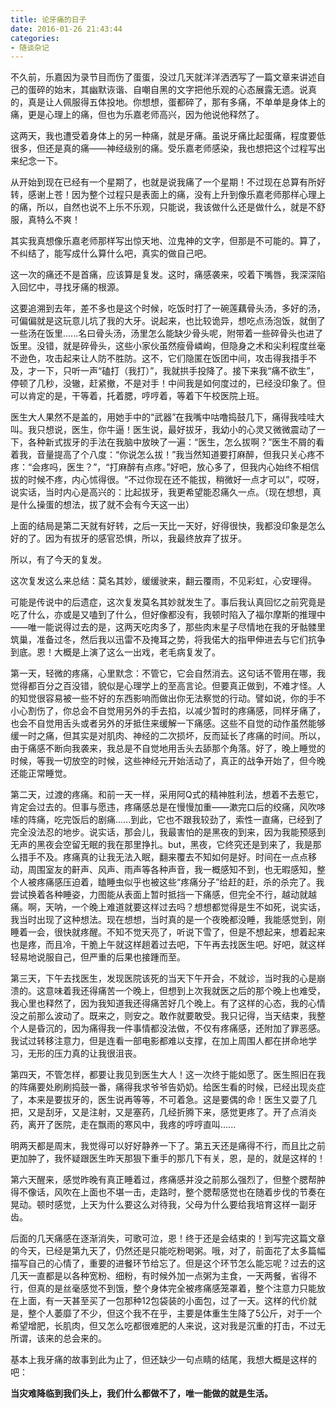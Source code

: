 ```yaml
---
title: 论牙痛的日子
date: 2016-01-26 21:43:44
categories:
- 随谈杂记
---
```


不久前，乐嘉因为录节目而伤了蛋蛋，没过几天就洋洋洒洒写了一篇文章来讲述自己的蛋碎的始末，其幽默诙谐、自嘲自黑的文字把他乐观的心态展露无遗。说真的，真是让人佩服得五体投地。你想想，蛋都碎了，那有多痛，不单单是身体上的痛，更是心理上的痛，但也为乐嘉老师高兴，因为他说他释然了。

这两天，我也遭受着身体上的另一种痛，就是牙痛。虽说牙痛比起蛋痛，程度要低很多，但还是真的痛——神经级别的痛。受乐嘉老师感染，我也想把这个过程写出来纪念一下。

从开始到现在已经有一个星期了，也就是说我痛了一个星期！不过现在总算有所好转，感谢上苍！因为整个过程只是表面上的痛，没有上升到像乐嘉老师那样心理上的痛，所以，自然也说不上乐不乐观，只能说，我该做什么还是做什么，就是不舒服，真特么不爽！

其实我真想像乐嘉老师那样写出惊天地、泣鬼神的文字，但那是不可能的。算了，不纠结了，能写成什么算什么吧，真实的做自己吧。
<!-- more -->  
这一次的痛还不是首痛，应该算是复发。这时，痛感袭来，咬着下嘴唇，我深深陷入回忆中，寻找牙痛的根源。

这要追溯到去年，差不多也是这个时候，吃饭时打了一碗莲藕骨头汤，多好的汤，可偏偏就是这玩意儿坑了我的大牙。说起来，也比较诡异，想吃点汤泡饭，就倒了一些汤在饭里......名曰骨头汤，汤里怎么能缺少骨头呢，附带着一些碎骨头也进了饭里。没错，就是碎骨头，这些小家伙虽然瘦骨嶙峋，但隐身之术和尖利程度丝毫不逊色，攻击起来让人防不胜防。这不，它们隐匿在饭团中间，攻击得我措手不及，才一下，只听一声“磕打（我打）”，我就拱手投降了。接下来我“痛不欲生”，停顿了几秒，没辙，赶紧撤，不是对手！中间我是如何度过的，已经没印象了。但可以肯定的是，干等着，托着腮，哼哼着，等着下午校医院上班。

医生大人果然不是盖的，用她手中的“武器”在我嘴中咕噜捣鼓几下，痛得我哇哇大叫。我只想说，医生，你牛逼！医生说，最好拔牙，我幼小的心灵又微微震动了一下，各种新式拔牙的手法在我脑中放映了一遍：“医生，怎么拔啊？”医生不屑的看着我，音量提高了个八度：“你说怎么拔！”我当然知道要打麻醉，但我只关心疼不疼：“会疼吗，医生？”，“打麻醉有点疼。”好吧，放心多了，但我内心始终不相信拔的时候不疼，内心怵得很。“不过你现在还不能拔，稍微好一点才可以”，哎呀，说实话，当时内心是高兴的：比起拔牙，我更希望能忍痛久一点。（现在想想，真是什么操蛋的想法，拔了就不会有今天这一出）

上面的结局是第二天就有好转，之后一天比一天好，好得很快，我都没印象是怎么好的了。因为有拔牙的感官恐惧，所以，我最终放弃了拔牙。

所以，有了今天的复发。

这次复发这么来总结：莫名其妙，缓缓驶来，翻云覆雨，不见彩虹，心安理得。

可能是传说中的后遗症，这次复发莫名其妙就发生了。事后我认真回忆之前究竟是吃了什么，亦或是又嗑到了什么，但好像都没有，我顿时陷入了福尔摩斯的推理中——唯一能说得过去的是，这两天吃肉多了，那些肉末星子尽情地在我的牙骷髅里筑巢，准备过冬，然后我以迅雷不及掩耳之势，将我偌大的指甲伸进去与它们抗争到底。恩！大概是上演了这么一出戏，老毛病复发了。

第一天，轻微的疼痛，心里默念：不管它，它会自然消去。这句话不管用在哪，我觉得都百分之百没错，貌似是心理学上的至高言论。但要真正做到，不难才怪。人的知觉很容易被一些不好的东西影响而做出你无法察觉的行动。譬如说，你的手不小心割伤了，你总会不自觉用另外的手去掐，以减少暂时的疼痛感，同样牙痛了，也会不自觉用舌头或者另外的牙抵住来缓解一下痛感。这些不自觉的动作虽然能够缓一时之痛，但其实是对肌肉、神经的二次损坏，反而延长了疼痛的时间。所以，由于痛感不断向我袭来，我总是不自觉地用舌头去舔那个角落。好了，晚上睡觉的时候，等我一切放空的时候，这些神经元开始活动了，真正的战争开始了，但今晚还能正常睡觉。

第二天，过渡的疼痛。和前一天一样，采用阿Q式的精神胜利法，想着不去惹它，肯定会过去的。但事与愿违，疼痛感总是在慢慢加重——漱完口后的绞痛，风吹哆嗦的阵痛，吃完饭后的剧痛......到此，它也不跟我较劲了，索性一直痛，已经到了完全没法忍的地步。说实话，那会儿，我最害怕的是黑夜的到来，因为我能预感到无声的黑夜会空留无眠的我在那里挣扎。but，黑夜，它终究还是到来了，我是那么措手不及。疼痛真的让我无法入眠，翻来覆去不知如何是好。时间在一点点移动，周围室友的鼾声、风声、雨声等各种声音，我一概感知不到，也无暇感知，整个人被疼痛感压迫着，瞌睡虫似乎也被这些“疼痛分子”给赶的赶，杀的杀完了。我尝试换着各种睡姿，力图能从表面上暂时抵挡一下痛感，但完全不行，越动就越痛。啊，天呐，一个晚上难道就要这样过去吗？想想都觉得是生不如死，说实话，我当时出现了这种想法。现在想想，当时真的是一个夜晚都没睡，我能感觉到，刚睡着一会，很快就疼醒。不知不觉天亮了，听说下雪了，但是不想起来，想着起来也是疼，而且冷，干脆上午就这样趟着过去吧，下午再去找医生吧。好吧，就这样轻易地说服自己，但严重的后果也接踵而至。

第三天，下午去找医生，发现医院该死的当天下午开会，不就诊，当时我的心是崩溃的。这意味着我还得痛苦一个晚上，但想到上次我就医之后的那个晚上也难受，我心里也释然了，因为我知道我还得痛苦好几个晚上。有了这样的心态，我的心情没之前那么波动了。既来之，则安之。敢作就要敢受。我只记得，当天结束，我整个人是昏沉的，因为痛得我一件事情都没法做，不仅有疼痛感，还附加了罪恶感。我试过转移注意力，但是连看一部电影都难以支撑，在加上周围人都在拼命地学习，无形的压力真的让我很沮丧。

第四天，不管怎样，都要让我见到医生大人！这一次终于能如愿了。医生照旧在我的阵痛要处刷刷捣鼓一番，痛得我求爷爷告奶奶。给医生看的时候，已经出现炎症了，本来是要拔牙的，医生说再等等，不可着急。这是要偶的命！医生又耍了几把，又是刮牙，又是注射，又是塞药，几经折腾下来，感觉更疼了。开了点消炎药，离开了医院，走在飘雨的寒风中，我疼的哼哼直叫......

明两天都是周末，我觉得可以好好静养一下了。第五天还是痛得不行，而且比之前更加肿了，我怀疑跟医生昨天那狠下重手的那几下有关，恩，是的，就是这样的！

第六天醒来，感觉昨晚有真正睡着过，疼痛感并没之前那么强烈了，但整个腮帮肿得不像话，风吹在上面也不堪一击，走路时，整个腮帮感觉也在随着步伐的节奏在晃动。顿时感觉，上天为什么要这么对待我，父母为什么要给我培育这样一副牙齿。

后面的几天痛感在逐渐消失，可歌可泣，恩！终于还是会结束的！到写完这篇文章的今天，已经是第九天了，仍然还是只能吃粉喝粥。哦，对了，前面花了太多篇幅描写自己的心情了，重要的进餐环节给忘了。但是这个环节怎么能忘呢？过去的这几天一直都是以各种宽粉、细粉，有时候外加一点粥为主食，一天两餐，省得不行，但真的是丝毫感觉不到饿，整个身体完全被疼痛感笼罩着，整个注意力只能放在上面，有一天甚至买了一包那种12包袋装的小面包，过了一天。这样的代价就是，整个人萎靡了不少，但这个我不在乎，主要是体重生生降了5公斤，对于一个希望增肥，长肌肉，但又怎么吃都很难肥的人来说，这对我是沉重的打击，不过无所谓，该来的总会来的。

基本上我牙痛的故事到此为止了，但还缺少一句点睛的结尾，我想大概是这样的吧：

**当灾难降临到我们头上，我们什么都做不了，唯一能做的就是生活。**
